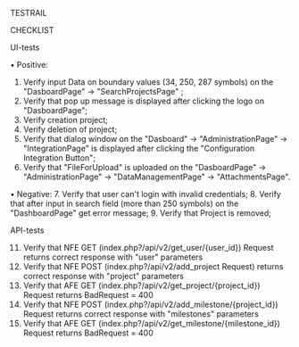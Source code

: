 TESTRAIL

CHECKLIST

UI-tests

•	Positive: 
1.	Verify input Data on boundary values (34, 250, 287 symbols) on the "DasboardPage" -> "SearchProjectsPage" ;
2.	Verify that pop up message is displayed after clicking the logo on "DasboardPage";
3.	Verify creation project;
4.	Verify deletion of project;
5.	Verify that dialog window on the "Dasboard" -> "AdministrationPage" -> "IntegrationPage" is displayed after clicking the "Configuration Integration Button";
6.	Verify that "FileForUpload" is uploaded on the "DasboardPage" -> "AdministrationPage" -> "DataManagementPage" -> "AttachmentsPage".

•	Negative: 
7.	Verify that user can't login with invalid credentials;
8.	Verify that after input in search field (more than 250 symbols) on the "DashboardPage" get error message;
9.	Verify that Project is removed;

    
API-tests

11.	Verify that NFE GET (index.php?/api/v2/get_user/{user_id}) Request returns correct response with "user" parameters
12.	Verify that NFE POST (index.php?/api/v2/add_project Request) returns correct response with "project" parameters
13.	Verify that AFE GET (index.php?/api/v2/get_project/{project_id}) Request returns BadRequest = 400
14.	Verify that NFE POST (index.php?/api/v2/add_milestone/{project_id}) Request returns correct response with "milestones" parameters
15.	Verify that AFE GET (index.php?/api/v2/get_milestone/{milestone_id}) Request returns BadRequest = 400
